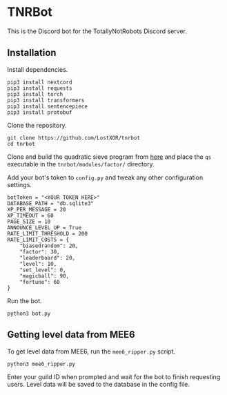 
# TNRBot
This is the Discord bot for the TotallyNotRobots Discord server.
## Installation
Install dependencies.
```
pip3 install nextcord
pip3 install requests
pip3 install torch
pip3 install transformers
pip3 install sentencepiece
pip3 install protobuf
```
Clone the repository.
```
git clone https://github.com/LostXOR/tnrbot
cd tnrbot
```
Clone and build the quadratic sieve program from [here](https://github.com/michel-leonard/C-Quadratic-Sieve) and place the `qs` executable in the `tnrbot/modules/factor/` directory.

Add your bot's token to `config.py` and tweak any other configuration settings.
```
botToken = "<YOUR TOKEN HERE>"
DATABASE_PATH = "db.sqlite3"
XP_PER_MESSAGE = 20
XP_TIMEOUT = 60
PAGE_SIZE = 10
ANNOUNCE_LEVEL_UP = True
RATE_LIMIT_THRESHOLD = 200
RATE_LIMIT_COSTS = {
    "biasedrandom": 20,
    "factor": 30,
    "leaderboard": 20,
    "level": 10,
    "set_level": 0,
    "magicball": 90,
    "fortune": 60
}
```
Run the bot.
```
python3 bot.py
```
## Getting level data from MEE6
To get level data from MEE6, run the `mee6_ripper.py` script.
```
python3 mee6_ripper.py
```
Enter your guild ID when prompted and wait for the bot to finish requesting users. Level data will be saved to the database in the config file.
